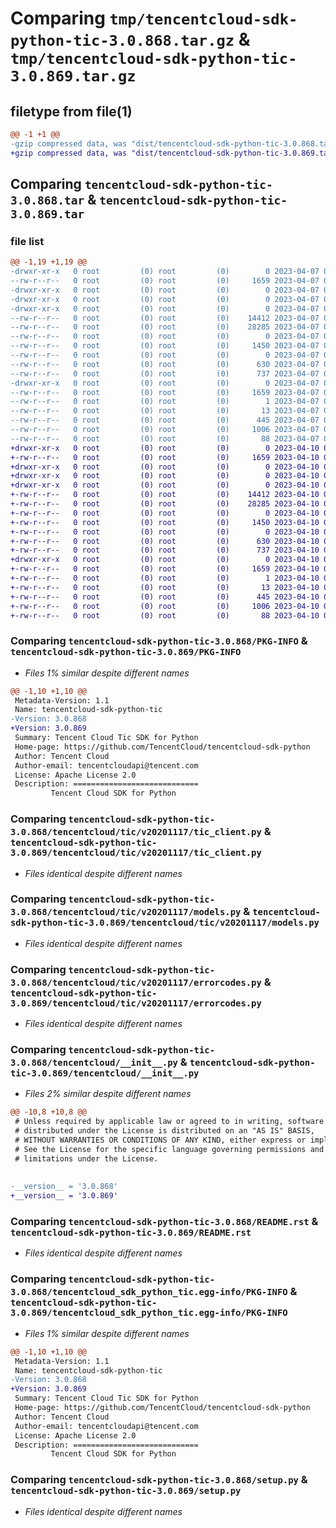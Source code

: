 # Comparing `tmp/tencentcloud-sdk-python-tic-3.0.868.tar.gz` & `tmp/tencentcloud-sdk-python-tic-3.0.869.tar.gz`

## filetype from file(1)

```diff
@@ -1 +1 @@
-gzip compressed data, was "dist/tencentcloud-sdk-python-tic-3.0.868.tar", last modified: Fri Apr  7 01:02:27 2023, max compression
+gzip compressed data, was "dist/tencentcloud-sdk-python-tic-3.0.869.tar", last modified: Mon Apr 10 03:15:54 2023, max compression
```

## Comparing `tencentcloud-sdk-python-tic-3.0.868.tar` & `tencentcloud-sdk-python-tic-3.0.869.tar`

### file list

```diff
@@ -1,19 +1,19 @@
-drwxr-xr-x   0 root         (0) root         (0)        0 2023-04-07 01:02:27.000000 tencentcloud-sdk-python-tic-3.0.868/
--rw-r--r--   0 root         (0) root         (0)     1659 2023-04-07 01:02:27.000000 tencentcloud-sdk-python-tic-3.0.868/PKG-INFO
-drwxr-xr-x   0 root         (0) root         (0)        0 2023-04-07 01:02:27.000000 tencentcloud-sdk-python-tic-3.0.868/tencentcloud/
-drwxr-xr-x   0 root         (0) root         (0)        0 2023-04-07 01:02:27.000000 tencentcloud-sdk-python-tic-3.0.868/tencentcloud/tic/
-drwxr-xr-x   0 root         (0) root         (0)        0 2023-04-07 01:02:27.000000 tencentcloud-sdk-python-tic-3.0.868/tencentcloud/tic/v20201117/
--rw-r--r--   0 root         (0) root         (0)    14412 2023-04-07 01:02:27.000000 tencentcloud-sdk-python-tic-3.0.868/tencentcloud/tic/v20201117/tic_client.py
--rw-r--r--   0 root         (0) root         (0)    28285 2023-04-07 01:02:27.000000 tencentcloud-sdk-python-tic-3.0.868/tencentcloud/tic/v20201117/models.py
--rw-r--r--   0 root         (0) root         (0)        0 2023-04-07 01:02:27.000000 tencentcloud-sdk-python-tic-3.0.868/tencentcloud/tic/v20201117/__init__.py
--rw-r--r--   0 root         (0) root         (0)     1450 2023-04-07 01:02:27.000000 tencentcloud-sdk-python-tic-3.0.868/tencentcloud/tic/v20201117/errorcodes.py
--rw-r--r--   0 root         (0) root         (0)        0 2023-04-07 01:02:27.000000 tencentcloud-sdk-python-tic-3.0.868/tencentcloud/tic/__init__.py
--rw-r--r--   0 root         (0) root         (0)      630 2023-04-07 01:02:27.000000 tencentcloud-sdk-python-tic-3.0.868/tencentcloud/__init__.py
--rw-r--r--   0 root         (0) root         (0)      737 2023-04-07 01:02:27.000000 tencentcloud-sdk-python-tic-3.0.868/README.rst
-drwxr-xr-x   0 root         (0) root         (0)        0 2023-04-07 01:02:27.000000 tencentcloud-sdk-python-tic-3.0.868/tencentcloud_sdk_python_tic.egg-info/
--rw-r--r--   0 root         (0) root         (0)     1659 2023-04-07 01:02:27.000000 tencentcloud-sdk-python-tic-3.0.868/tencentcloud_sdk_python_tic.egg-info/PKG-INFO
--rw-r--r--   0 root         (0) root         (0)        1 2023-04-07 01:02:27.000000 tencentcloud-sdk-python-tic-3.0.868/tencentcloud_sdk_python_tic.egg-info/dependency_links.txt
--rw-r--r--   0 root         (0) root         (0)       13 2023-04-07 01:02:27.000000 tencentcloud-sdk-python-tic-3.0.868/tencentcloud_sdk_python_tic.egg-info/top_level.txt
--rw-r--r--   0 root         (0) root         (0)      445 2023-04-07 01:02:27.000000 tencentcloud-sdk-python-tic-3.0.868/tencentcloud_sdk_python_tic.egg-info/SOURCES.txt
--rw-r--r--   0 root         (0) root         (0)     1006 2023-04-07 01:02:27.000000 tencentcloud-sdk-python-tic-3.0.868/setup.py
--rw-r--r--   0 root         (0) root         (0)       88 2023-04-07 01:02:27.000000 tencentcloud-sdk-python-tic-3.0.868/setup.cfg
+drwxr-xr-x   0 root         (0) root         (0)        0 2023-04-10 03:15:54.000000 tencentcloud-sdk-python-tic-3.0.869/
+-rw-r--r--   0 root         (0) root         (0)     1659 2023-04-10 03:15:54.000000 tencentcloud-sdk-python-tic-3.0.869/PKG-INFO
+drwxr-xr-x   0 root         (0) root         (0)        0 2023-04-10 03:15:54.000000 tencentcloud-sdk-python-tic-3.0.869/tencentcloud/
+drwxr-xr-x   0 root         (0) root         (0)        0 2023-04-10 03:15:54.000000 tencentcloud-sdk-python-tic-3.0.869/tencentcloud/tic/
+drwxr-xr-x   0 root         (0) root         (0)        0 2023-04-10 03:15:54.000000 tencentcloud-sdk-python-tic-3.0.869/tencentcloud/tic/v20201117/
+-rw-r--r--   0 root         (0) root         (0)    14412 2023-04-10 03:15:54.000000 tencentcloud-sdk-python-tic-3.0.869/tencentcloud/tic/v20201117/tic_client.py
+-rw-r--r--   0 root         (0) root         (0)    28285 2023-04-10 03:15:54.000000 tencentcloud-sdk-python-tic-3.0.869/tencentcloud/tic/v20201117/models.py
+-rw-r--r--   0 root         (0) root         (0)        0 2023-04-10 03:15:54.000000 tencentcloud-sdk-python-tic-3.0.869/tencentcloud/tic/v20201117/__init__.py
+-rw-r--r--   0 root         (0) root         (0)     1450 2023-04-10 03:15:54.000000 tencentcloud-sdk-python-tic-3.0.869/tencentcloud/tic/v20201117/errorcodes.py
+-rw-r--r--   0 root         (0) root         (0)        0 2023-04-10 03:15:54.000000 tencentcloud-sdk-python-tic-3.0.869/tencentcloud/tic/__init__.py
+-rw-r--r--   0 root         (0) root         (0)      630 2023-04-10 03:15:54.000000 tencentcloud-sdk-python-tic-3.0.869/tencentcloud/__init__.py
+-rw-r--r--   0 root         (0) root         (0)      737 2023-04-10 03:15:54.000000 tencentcloud-sdk-python-tic-3.0.869/README.rst
+drwxr-xr-x   0 root         (0) root         (0)        0 2023-04-10 03:15:54.000000 tencentcloud-sdk-python-tic-3.0.869/tencentcloud_sdk_python_tic.egg-info/
+-rw-r--r--   0 root         (0) root         (0)     1659 2023-04-10 03:15:54.000000 tencentcloud-sdk-python-tic-3.0.869/tencentcloud_sdk_python_tic.egg-info/PKG-INFO
+-rw-r--r--   0 root         (0) root         (0)        1 2023-04-10 03:15:54.000000 tencentcloud-sdk-python-tic-3.0.869/tencentcloud_sdk_python_tic.egg-info/dependency_links.txt
+-rw-r--r--   0 root         (0) root         (0)       13 2023-04-10 03:15:54.000000 tencentcloud-sdk-python-tic-3.0.869/tencentcloud_sdk_python_tic.egg-info/top_level.txt
+-rw-r--r--   0 root         (0) root         (0)      445 2023-04-10 03:15:54.000000 tencentcloud-sdk-python-tic-3.0.869/tencentcloud_sdk_python_tic.egg-info/SOURCES.txt
+-rw-r--r--   0 root         (0) root         (0)     1006 2023-04-10 03:15:54.000000 tencentcloud-sdk-python-tic-3.0.869/setup.py
+-rw-r--r--   0 root         (0) root         (0)       88 2023-04-10 03:15:54.000000 tencentcloud-sdk-python-tic-3.0.869/setup.cfg
```

### Comparing `tencentcloud-sdk-python-tic-3.0.868/PKG-INFO` & `tencentcloud-sdk-python-tic-3.0.869/PKG-INFO`

 * *Files 1% similar despite different names*

```diff
@@ -1,10 +1,10 @@
 Metadata-Version: 1.1
 Name: tencentcloud-sdk-python-tic
-Version: 3.0.868
+Version: 3.0.869
 Summary: Tencent Cloud Tic SDK for Python
 Home-page: https://github.com/TencentCloud/tencentcloud-sdk-python
 Author: Tencent Cloud
 Author-email: tencentcloudapi@tencent.com
 License: Apache License 2.0
 Description: ============================
         Tencent Cloud SDK for Python
```

### Comparing `tencentcloud-sdk-python-tic-3.0.868/tencentcloud/tic/v20201117/tic_client.py` & `tencentcloud-sdk-python-tic-3.0.869/tencentcloud/tic/v20201117/tic_client.py`

 * *Files identical despite different names*

### Comparing `tencentcloud-sdk-python-tic-3.0.868/tencentcloud/tic/v20201117/models.py` & `tencentcloud-sdk-python-tic-3.0.869/tencentcloud/tic/v20201117/models.py`

 * *Files identical despite different names*

### Comparing `tencentcloud-sdk-python-tic-3.0.868/tencentcloud/tic/v20201117/errorcodes.py` & `tencentcloud-sdk-python-tic-3.0.869/tencentcloud/tic/v20201117/errorcodes.py`

 * *Files identical despite different names*

### Comparing `tencentcloud-sdk-python-tic-3.0.868/tencentcloud/__init__.py` & `tencentcloud-sdk-python-tic-3.0.869/tencentcloud/__init__.py`

 * *Files 2% similar despite different names*

```diff
@@ -10,8 +10,8 @@
 # Unless required by applicable law or agreed to in writing, software
 # distributed under the License is distributed on an "AS IS" BASIS,
 # WITHOUT WARRANTIES OR CONDITIONS OF ANY KIND, either express or implied.
 # See the License for the specific language governing permissions and
 # limitations under the License.
 
 
-__version__ = '3.0.868'
+__version__ = '3.0.869'
```

### Comparing `tencentcloud-sdk-python-tic-3.0.868/README.rst` & `tencentcloud-sdk-python-tic-3.0.869/README.rst`

 * *Files identical despite different names*

### Comparing `tencentcloud-sdk-python-tic-3.0.868/tencentcloud_sdk_python_tic.egg-info/PKG-INFO` & `tencentcloud-sdk-python-tic-3.0.869/tencentcloud_sdk_python_tic.egg-info/PKG-INFO`

 * *Files 1% similar despite different names*

```diff
@@ -1,10 +1,10 @@
 Metadata-Version: 1.1
 Name: tencentcloud-sdk-python-tic
-Version: 3.0.868
+Version: 3.0.869
 Summary: Tencent Cloud Tic SDK for Python
 Home-page: https://github.com/TencentCloud/tencentcloud-sdk-python
 Author: Tencent Cloud
 Author-email: tencentcloudapi@tencent.com
 License: Apache License 2.0
 Description: ============================
         Tencent Cloud SDK for Python
```

### Comparing `tencentcloud-sdk-python-tic-3.0.868/setup.py` & `tencentcloud-sdk-python-tic-3.0.869/setup.py`

 * *Files identical despite different names*

